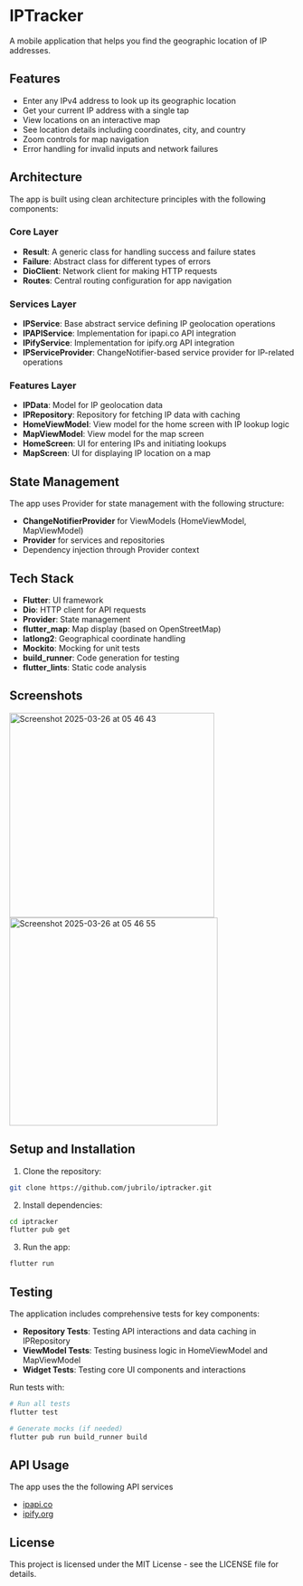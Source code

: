 # IPTracker

A mobile application that helps you find the geographic location of IP addresses.

## Features

- Enter any IPv4 address to look up its geographic location
- Get your current IP address with a single tap
- View locations on an interactive map
- See location details including coordinates, city, and country
- Zoom controls for map navigation
- Error handling for invalid inputs and network failures

## Architecture

The app is built using clean architecture principles with the following components:

### Core Layer
- **Result**: A generic class for handling success and failure states
- **Failure**: Abstract class for different types of errors
- **DioClient**: Network client for making HTTP requests
- **Routes**: Central routing configuration for app navigation

### Services Layer
- **IPService**: Base abstract service defining IP geolocation operations
- **IPAPIService**: Implementation for ipapi.co API integration
- **IPifyService**: Implementation for ipify.org API integration
- **IPServiceProvider**: ChangeNotifier-based service provider for IP-related operations

### Features Layer
- **IPData**: Model for IP geolocation data
- **IPRepository**: Repository for fetching IP data with caching
- **HomeViewModel**: View model for the home screen with IP lookup logic
- **MapViewModel**: View model for the map screen
- **HomeScreen**: UI for entering IPs and initiating lookups
- **MapScreen**: UI for displaying IP location on a map

## State Management

The app uses Provider for state management with the following structure:
- **ChangeNotifierProvider** for ViewModels (HomeViewModel, MapViewModel)
- **Provider** for services and repositories
- Dependency injection through Provider context

## Tech Stack

- **Flutter**: UI framework
- **Dio**: HTTP client for API requests
- **Provider**: State management
- **flutter_map**: Map display (based on OpenStreetMap)
- **latlong2**: Geographical coordinate handling
- **Mockito**: Mocking for unit tests
- **build_runner**: Code generation for testing
- **flutter_lints**: Static code analysis

## Screenshots
<img width="362" alt="Screenshot 2025-03-26 at 05 46 43" src="https://github.com/user-attachments/assets/c226cd3d-d203-4734-a483-b77a0efdbb8c" />
<img width="368" alt="Screenshot 2025-03-26 at 05 46 55" src="https://github.com/user-attachments/assets/0b600910-9212-434b-b734-843eed885ae9" />

## Setup and Installation

1. Clone the repository:
```bash
git clone https://github.com/jubrilo/iptracker.git
```

2. Install dependencies:
```bash
cd iptracker
flutter pub get
```

3. Run the app:
```bash
flutter run
```

## Testing

The application includes comprehensive tests for key components:

- **Repository Tests**: Testing API interactions and data caching in IPRepository
- **ViewModel Tests**: Testing business logic in HomeViewModel and MapViewModel
- **Widget Tests**: Testing core UI components and interactions

Run tests with:
```bash
# Run all tests
flutter test

# Generate mocks (if needed)
flutter pub run build_runner build
```

## API Usage

The app uses the the following API services
- [ipapi.co](https://ipapi.co/)
- [ipify.org](https://ipify.org/)


## License

This project is licensed under the MIT License - see the LICENSE file for details.
